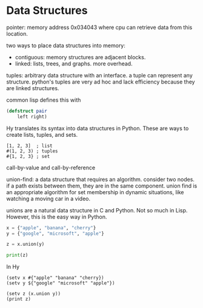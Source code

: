 # Data Structures

pointer: memory address 0x034043 where cpu can retrieve data from this location.

two ways to place data structures into memory: 
- contiguous: memory structures are adjacent blocks.
- linked: lists, trees, and graphs. more overhead.

tuples: arbitrary data structure with an interface. a tuple can represent any structure. python's tuples are very ad hoc and lack efficiency because they are linked structures.

common lisp defines this with 
```lisp
(defstruct pair
    left right)
```

Hy translates its syntax into data structures in Python. 
These are ways to create lists, tuples, and sets.

```hy
[1, 2, 3]  ; list
#(1, 2, 3) ; tuples
#{1, 2, 3} ; set
```

call-by-value and call-by-reference

union-find: 
a data structure that requires an algorithm.
consider two nodes. if a path exists between them, they are in the same component. 
union find is an appropriate algorithm for set membership in dynamic situations, like watching a moving car in a video.

unions are a natural data structure in C and Python. 
Not so much in Lisp. However, this is the easy way in Python.

```python
x = {"apple", "banana", "cherry"}
y = {"google", "microsoft", "apple"}

z = x.union(y) 

print(z)
```

In Hy 

```hy
(setv x #{"apple" "banana" "cherry})
(setv y ${"google" "microsoft" "apple"})

(setv z (x.union y))
(print z)
```

